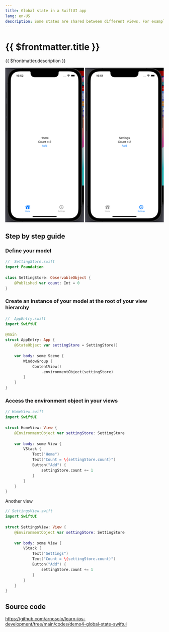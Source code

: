 ```yaml
---
title: Global state in a SwiftUI app
lang: en-US
description: Some states are shared between different views. For example, user authentication status or app-wide settings.
---
```


# {{ $frontmatter.title }}

{{ $frontmatter.description }}

![picture 0](assets/0daad947b703a42b99b23cffe37fe64cc4152f9b927328714fa598cb2e5afa30.png)

## Step by step guide

### Define your model

```swift
//  SettingStore.swift
import Foundation

class SettingStore: ObservableObject {
    @Published var count: Int = 0
}
```

### Create an instance of your model at the root of your view hierarchy

```swift
//  AppEntry.swift
import SwiftUI

@main
struct AppEntry: App {
    @StateObject var settingStore = SettingStore()

    var body: some Scene {
        WindowGroup {
            ContentView()
                .environmentObject(settingStore)
        }
    }
}
```

### Access the environment object in your views

```swift
// HomeView.swift
import SwiftUI

struct HomeView: View {
    @EnvironmentObject var settingStore: SettingStore

    var body: some View {
        VStack {
            Text("Home")
            Text("Count = \(settingStore.count)")
            Button("Add") {
                settingStore.count += 1
            }
        }
    }
}
```

Another view
```swift
// SettingsView.swift
import SwiftUI

struct SettingsView: View {
    @EnvironmentObject var settingStore: SettingStore

    var body: some View {
        VStack {
            Text("Settings")
            Text("Count = \(settingStore.count)")
            Button("Add") {
                settingStore.count += 1
            }
        }
    }
}
```

## Source code

https://github.com/arnosolo/learn-ios-development/tree/main/codes/demo4-global-state-swiftui
